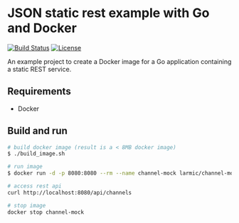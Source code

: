 # JSON static rest example with Go and Docker

[![Build Status](https://travis-ci.org/larmic/rest-json-with-go-in-docker.svg?branch=master)](https://travis-ci.org/larmic/rest-json-with-go-in-docker)
[![License](https://img.shields.io/badge/License-Apache%202.0-blue.svg)](https://opensource.org/licenses/Apache-2.0)

An example project to create a Docker image for a Go application containing a static REST service.

## Requirements

* Docker 

## Build and run

```sh 
# build docker image (result is a < 8MB docker image)
$ ./build_image.sh

# run image
$ docker run -d -p 8080:8080 --rm --name channel-mock larmic/channel-mock

# access rest api
curl http://localhost:8080/api/channels

# stop image
docker stop channel-mock
```